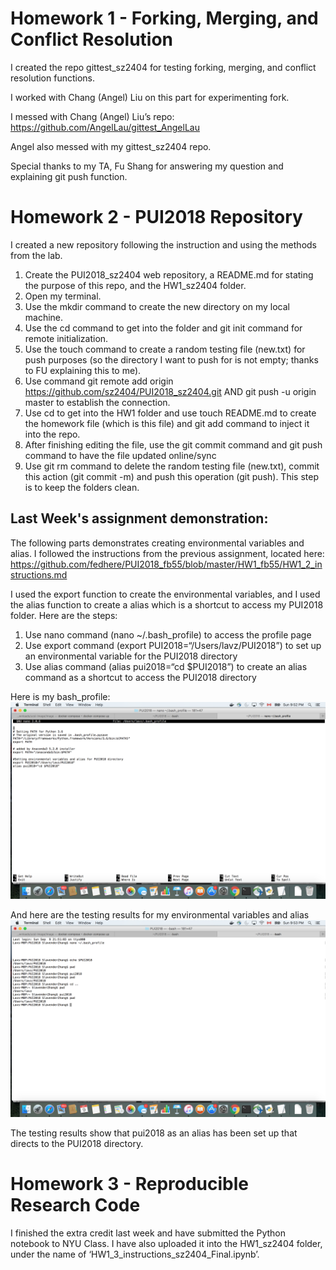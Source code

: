 # Homework 1 - Forking, Merging, and Conflict Resolution
I created the repo gittest_sz2404 for testing forking, merging, and conflict resolution functions. 

I worked with Chang (Angel) Liu on this part for experimenting fork. 

I messed with Chang (Angel) Liu’s repo: https://github.com/AngelLau/gittest_AngelLau

Angel also messed with my gittest_sz2404 repo. 

Special thanks to my TA, Fu Shang for answering my question and explaining git push function. 


# Homework 2 - PUI2018 Repository
I created a new repository following the instruction and using the methods from the lab.
  1. Create the PUI2018_sz2404 web repository, a README.md for stating the purpose of this repo, and the HW1_sz2404 folder.
  2. Open my terminal. 
  3. Use the mkdir command to create the new directory on my local machine. 
  4. Use the cd command to get into the folder and git init command for remote initialization.
  5. Use the touch command to create a random testing file (new.txt) for push purposes (so the directory I want to push for is not empty; thanks to FU explaining this to me). 
  6. Use command git remote add origin https://github.com/sz2404/PUI2018_sz2404.git AND git push -u origin master to establish the connection. 
  7. Use cd to get into the HW1 folder and use touch README.md to create the homework file (which is this file) and git add command to inject it into the repo. 
  8. After finishing editing the file, use the git commit command and git push command to have the file updated online/sync
  9. Use git rm command to delete the random testing file (new.txt), commit this action (git commit -m) and push this operation (git push). This step is to keep the folders clean. 

## Last Week's assignment demonstration:

The following parts demonstrates creating environmental variables and alias.
I followed the instructions from the previous assignment, located here: 
https://github.com/fedhere/PUI2018_fb55/blob/master/HW1_fb55/HW1_2_instructions.md

I used the export function to create the environmental variables, and I used the alias function to create a alias which is a shortcut to access my PUI2018 folder. Here are the steps:

  1. Use nano command (nano ~/.bash_profile) to access the profile page
  2. Use export command (export PUI2018=“/Users/lavz/PUI2018”) to set up an environmental variable for the PUI2018 directory
  3. Use alias command (alias pui2018=“cd $PUI2018”) to create an alias command as a shortcut to access the PUI2018 directory

Here is my bash_profile:
![Alt text](../HW1_sz2404/Mac_Bash_Profile.png)

And here are the testing results for my environmental variables and alias
![Alt text](../HW1_sz2404/Mac_Testing.png)

The testing results show that pui2018 as an alias has been set up that directs to the PUI2018 directory. 

# Homework 3 - Reproducible Research Code

I finished the extra credit last week and have submitted the Python notebook to NYU Class. I have also uploaded it into the HW1_sz2404 folder, under the name of ‘HW1_3_instructions_sz2404_Final.ipynb’. 


